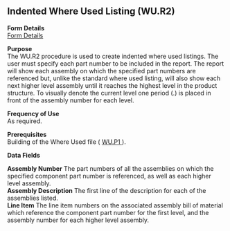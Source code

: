 ##  Indented Where Used Listing (WU.R2)

<PageHeader />

**Form Details**  
[ Form Details ](WU-R2-1/README.md)   

**Purpose**  
The WU.R2 procedure is used to create indented where used listings. The user
must specify each part number to be included in the report. The report will
show each assembly on which the specified part numbers are referenced but,
unlike the standard where used listing, will also show each next higher level
assembly until it reaches the highest level in the product structure. To
visually denote the current level one period (.) is placed in front of the
assembly number for each level.

**Frequency of Use**  
As required.

**Prerequisites**  
Building of the Where Used file ( [ WU.P1 ](../../../../rover/ENG-OVERVIEW/ENG-PROCESS/WU-P1) ). 

**Data Fields**

**Assembly Number** The part numbers of all the assemblies on which the
specified component part number is referenced, as well as each higher level
assembly.  
**Assembly Description** The first line of the description for each of the
assemblies listed.  
**Line Item** The line item numbers on the associated assembly bill of
material which reference the component part number for the first level, and
the assembly number for each higher level assembly.  
  
<badge text= "Version 8.10.57" vertical="middle" />

<PageFooter />